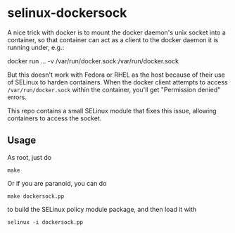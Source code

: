 # selinux-dockersock

A nice trick with docker is to mount the docker daemon's unix socket
into a container, so that container can act as a client to the docker
daemon it is running under, e.g.:

   docker run ... -v /var/run/docker.sock:/var/run/docker.sock

But this doesn't work with Fedora or RHEL as the host because of their
use of SELinux to harden containers.  When the docker client attempts
to access `/var/run/docker.sock` within the container, you'll get
"Permission denied" errors.

This repo contains a small SELinux module that fixes this issue,
allowing containers to access the socket.

## Usage

As root, just do

    make

Or if you are paranoid, you can do

    make dockersock.pp

to build the SELinux policy module package, and then load it with

    selinux -i dockersock.pp
